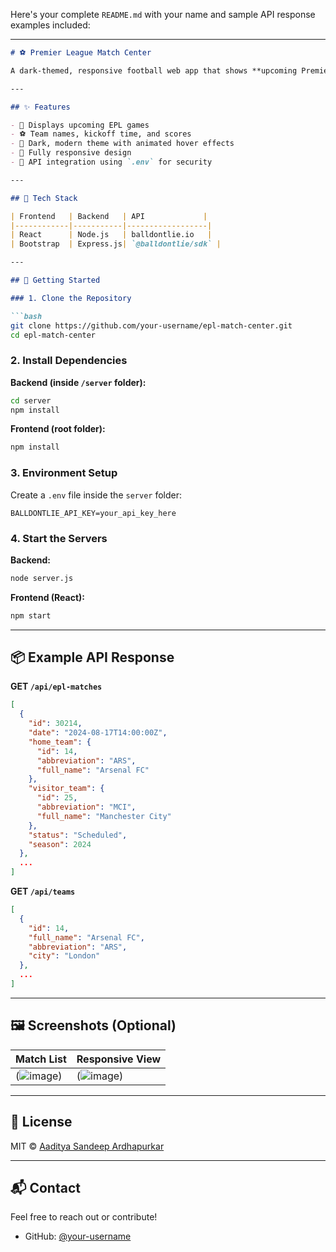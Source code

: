 Here's your complete `README.md` with your name and sample API response examples included:

---

````markdown
# ⚽ Premier League Match Center

A dark-themed, responsive football web app that shows **upcoming Premier League matches** using the [`balldontlie`](https://balldontlie.io/) API (EPL endpoint). Built by **Aaditya Sandeep Ardhapurkar** using **React**, **Node.js**, **Express**, and **Bootstrap**.

---

## ✨ Features

- 📅 Displays upcoming EPL games
- ⚽ Team names, kickoff time, and scores
- 🎨 Dark, modern theme with animated hover effects
- 📱 Fully responsive design
- 🔐 API integration using `.env` for security

---

## 🔧 Tech Stack

| Frontend   | Backend   | API             |
|------------|-----------|------------------|
| React      | Node.js   | balldontlie.io   |
| Bootstrap  | Express.js| `@balldontlie/sdk` |

---

## 🚀 Getting Started

### 1. Clone the Repository

```bash
git clone https://github.com/your-username/epl-match-center.git
cd epl-match-center
````

### 2. Install Dependencies

**Backend (inside `/server` folder):**

```bash
cd server
npm install
```

**Frontend (root folder):**

```bash
npm install
```

### 3. Environment Setup

Create a `.env` file inside the `server` folder:

```env
BALLDONTLIE_API_KEY=your_api_key_here
```

### 4. Start the Servers

**Backend:**

```bash
node server.js
```

**Frontend (React):**

```bash
npm start
```

---

## 📦 Example API Response

**GET `/api/epl-matches`**

```json
[
  {
    "id": 30214,
    "date": "2024-08-17T14:00:00Z",
    "home_team": {
      "id": 14,
      "abbreviation": "ARS",
      "full_name": "Arsenal FC"
    },
    "visitor_team": {
      "id": 25,
      "abbreviation": "MCI",
      "full_name": "Manchester City"
    },
    "status": "Scheduled",
    "season": 2024
  },
  ...
]
```

**GET `/api/teams`**

```json
[
  {
    "id": 14,
    "full_name": "Arsenal FC",
    "abbreviation": "ARS",
    "city": "London"
  },
  ...
]
```

---

## 🖼️ Screenshots (Optional)

| Match List                              | Responsive View                    |
| --------------------------------------- | ---------------------------------- |
| (![image](https://github.com/user-attachments/assets/5a361e30-be14-49c3-8adb-02f8ebc9b87c)) | (![image](https://github.com/user-attachments/assets/ca6cf99b-ed42-4491-bfc6-48bb5c20052c)) |

---

## 📄 License

MIT © [Aaditya Sandeep Ardhapurkar](https://github.com/Add2207)

---

## 📬 Contact

Feel free to reach out or contribute!

* GitHub: [@your-username](https://github.com/Add2207)

```

